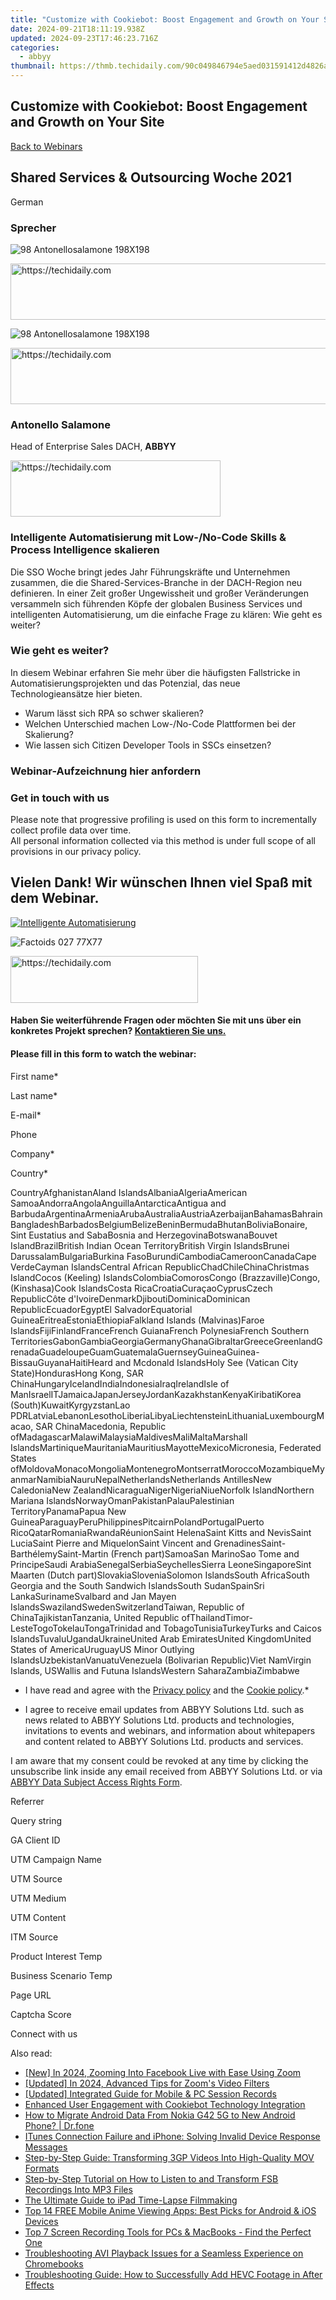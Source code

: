 ```yaml
---
title: "Customize with Cookiebot: Boost Engagement and Growth on Your Site"
date: 2024-09-21T18:11:19.938Z
updated: 2024-09-23T17:46:23.716Z
categories:
  - abbyy
thumbnail: https://thmb.techidaily.com/90c049846794e5aed031591412d4826aac7c7bd6532c5bd0d695b676cbba88c9.jpg
---
```


## Customize with Cookiebot: Boost Engagement and Growth on Your Site

[Back to Webinars](https://tools.techidaily.com/abbyy/products/)

## Shared Services & Outsourcing Woche 2021

German

### Sprecher

![98 Antonellosalamone 198X198](https://static4.abbyy.com/abbyycommedia/35123/logo-2021-90x27.svg) 

<!-- affiliate ads begin -->
<a href="https://appsumo.8odi.net/c/5597632/2111981/7443" target="_top" id="2111981">
  <img src="//a.impactradius-go.com/display-ad/7443-2111981" border="0" alt="https://techidaily.com" width="728" height="90"/>
</a>
<img height="0" width="0" src="https://appsumo.8odi.net/i/5597632/2111981/7443" style="position:absolute;visibility:hidden;" border="0" />
<!-- affiliate ads end -->

![98 Antonellosalamone 198X198](https://static1.abbyy.com/abbyycommedia/34857/98-antonellosalamone-198x198.png)

<!-- affiliate ads begin -->
<a href="https://appsumo.8odi.net/c/5597632/2144271/7443" target="_top" id="2144271">
  <img src="//a.impactradius-go.com/display-ad/7443-2144271" border="0" alt="https://techidaily.com" width="600" height="90"/>
</a>
<img height="0" width="0" src="https://appsumo.8odi.net/i/5597632/2144271/7443" style="position:absolute;visibility:hidden;" border="0" />
<!-- affiliate ads end -->

### Antonello Salamone

Head of Enterprise Sales DACH, **ABBYY**

<!-- affiliate ads begin -->
<a href="https://aligracehair.sjv.io/c/5597632/2135416/19272" target="_top" id="2135416">
  <img src="//a.impactradius-go.com/display-ad/19272-2135416" border="0" alt="https://techidaily.com" width="336" height="90"/>
</a>
<img height="0" width="0" src="https://aligracehair.sjv.io/i/5597632/2135416/19272" style="position:absolute;visibility:hidden;" border="0" />
<!-- affiliate ads end -->

### Intelligente Automatisierung mit Low-/No-Code Skills & Process Intelligence skalieren

Die SSO Woche bringt jedes Jahr Führungskräfte und Unternehmen zusammen, die die Shared-Services-Branche in der DACH-Region neu definieren. In einer Zeit großer Ungewissheit und großer Veränderungen versammeln sich führenden Köpfe der globalen Business Services und intelligenten Automatisierung, um die einfache Frage zu klären: Wie geht es weiter?

### Wie geht es weiter?

In diesem Webinar erfahren Sie mehr über die häufigsten Fallstricke in Automatisierungsprojekten und das Potenzial, das neue Technologieansätze hier bieten.

* Warum lässt sich RPA so schwer skalieren?
* Welchen Unterschied machen Low-/No-Code Plattformen bei der Skalierung?
* Wie lassen sich Citizen Developer Tools in SSCs einsetzen?

### Webinar-Aufzeichnung hier anfordern

### Get in touch with us

Please note that progressive profiling is used on this form to incrementally collect profile data over time.   
All personal information collected via this method is under full scope of all provisions in our privacy policy.

## Vielen Dank! Wir wünschen Ihnen viel Spaß mit dem Webinar.

[![Intelligente Automatisierung](https://static1.abbyy.com/abbyycommedia/34866/intelligente-automatisierung.jpg)](https://www.youtube.com/watch?v=PEKAd6SoZnE) 

![Factoids 027 77X77](https://static4.abbyy.com/abbyycommedia/31652/factoids-027-77x77.svg)

<!-- affiliate ads begin -->
<a href="https://25home.pxf.io/c/5597632/2148643/16836" target="_top" id="2148643">
  <img src="//a.impactradius-go.com/display-ad/16836-2148643" border="0" alt="https://techidaily.com" width="300" height="75"/>
</a>
<img height="0" width="0" src="https://25home.pxf.io/i/5597632/2148643/16836" style="position:absolute;visibility:hidden;" border="0" />
<!-- affiliate ads end -->

#### Haben Sie weiterführende Fragen oder möchten Sie mit uns über ein konkretes Projekt sprechen? [Kontaktieren Sie uns.](https://tools.techidaily.com/abbyy/products/)

#### Please fill in this form to watch the webinar:

First name\*

Last name\*

E-mail\*

Phone

Company\*

Сountry\*

СountryAfghanistanAland IslandsAlbaniaAlgeriaAmerican SamoaAndorraAngolaAnguillaAntarcticaAntigua and BarbudaArgentinaArmeniaArubaAustraliaAustriaAzerbaijanBahamasBahrainBangladeshBarbadosBelgiumBelizeBeninBermudaBhutanBoliviaBonaire, Sint Eustatius and SabaBosnia and HerzegovinaBotswanaBouvet IslandBrazilBritish Indian Ocean TerritoryBritish Virgin IslandsBrunei DarussalamBulgariaBurkina FasoBurundiCambodiaCameroonCanadaCape VerdeCayman IslandsCentral African RepublicChadChileChinaChristmas IslandCocos (Keeling) IslandsColombiaComorosCongo (Brazzaville)Congo, (Kinshasa)Cook IslandsCosta RicaCroatiaCuraçaoCyprusCzech RepublicCôte d'IvoireDenmarkDjiboutiDominicaDominican RepublicEcuadorEgyptEl SalvadorEquatorial GuineaEritreaEstoniaEthiopiaFalkland Islands (Malvinas)Faroe IslandsFijiFinlandFranceFrench GuianaFrench PolynesiaFrench Southern TerritoriesGabonGambiaGeorgiaGermanyGhanaGibraltarGreeceGreenlandGrenadaGuadeloupeGuamGuatemalaGuernseyGuineaGuinea-BissauGuyanaHaitiHeard and Mcdonald IslandsHoly See (Vatican City State)HondurasHong Kong, SAR ChinaHungaryIcelandIndiaIndonesiaIraqIrelandIsle of ManIsraelITJamaicaJapanJerseyJordanKazakhstanKenyaKiribatiKorea (South)KuwaitKyrgyzstanLao PDRLatviaLebanonLesothoLiberiaLibyaLiechtensteinLithuaniaLuxembourgMacao, SAR ChinaMacedonia, Republic ofMadagascarMalawiMalaysiaMaldivesMaliMaltaMarshall IslandsMartiniqueMauritaniaMauritiusMayotteMexicoMicronesia, Federated States ofMoldovaMonacoMongoliaMontenegroMontserratMoroccoMozambiqueMyanmarNamibiaNauruNepalNetherlandsNetherlands AntillesNew CaledoniaNew ZealandNicaraguaNigerNigeriaNiueNorfolk IslandNorthern Mariana IslandsNorwayOmanPakistanPalauPalestinian TerritoryPanamaPapua New GuineaParaguayPeruPhilippinesPitcairnPolandPortugalPuerto RicoQatarRomaniaRwandaRéunionSaint HelenaSaint Kitts and NevisSaint LuciaSaint Pierre and MiquelonSaint Vincent and GrenadinesSaint-BarthélemySaint-Martin (French part)SamoaSan MarinoSao Tome and PrincipeSaudi ArabiaSenegalSerbiaSeychellesSierra LeoneSingaporeSint Maarten (Dutch part)SlovakiaSloveniaSolomon IslandsSouth AfricaSouth Georgia and the South Sandwich IslandsSouth SudanSpainSri LankaSurinameSvalbard and Jan Mayen IslandsSwazilandSwedenSwitzerlandTaiwan, Republic of ChinaTajikistanTanzania, United Republic ofThailandTimor-LesteTogoTokelauTongaTrinidad and TobagoTunisiaTurkeyTurks and Caicos IslandsTuvaluUgandaUkraineUnited Arab EmiratesUnited KingdomUnited States of AmericaUruguayUS Minor Outlying IslandsUzbekistanVanuatuVenezuela (Bolivarian Republic)Viet NamVirgin Islands, USWallis and Futuna IslandsWestern SaharaZambiaZimbabwe

* I have read and agree with the [Privacy policy](https://tools.techidaily.com/abbyy/products/) and the [Cookie policy](https://tools.techidaily.com/abbyy/products/).\*

* I agree to receive email updates from ABBYY Solutions Ltd. such as news related to ABBYY Solutions Ltd. products and technologies, invitations to events and webinars, and information about whitepapers and content related to ABBYY Solutions Ltd. products and services.  
    
I am aware that my consent could be revoked at any time by clicking the unsubscribe link inside any email received from ABBYY Solutions Ltd. or via [ABBYY Data Subject Access Rights Form](https://tools.techidaily.com/abbyy/products/).

Referrer

Query string

GA Client ID

UTM Campaign Name

UTM Source

UTM Medium

UTM Content

ITM Source

Product Interest Temp

Business Scenario Temp

Page URL

Captcha Score

Connect with us

<ins class="adsbygoogle"
     style="display:block"
     data-ad-format="autorelaxed"
     data-ad-client="ca-pub-7571918770474297"
     data-ad-slot="1223367746"></ins>

<ins class="adsbygoogle"
     style="display:block"
     data-ad-client="ca-pub-7571918770474297"
     data-ad-slot="8358498916"
     data-ad-format="auto"
     data-full-width-responsive="true"></ins>

<span class="atpl-alsoreadstyle">Also read:</span>
<div><ul>
<li><a href="https://fox-links.techidaily.com/new-in-2024-zooming-into-facebook-live-with-ease-using-zoom/"><u>[New] In 2024, Zooming Into Facebook Live with Ease Using Zoom</u></a></li>
<li><a href="https://screen-capture.techidaily.com/updated-in-2024-advanced-tips-for-zooms-video-filters/"><u>[Updated] In 2024, Advanced Tips for Zoom's Video Filters</u></a></li>
<li><a href="https://screen-mirroring-recording.techidaily.com/updated-integrated-guide-for-mobile-and-pc-session-records/"><u>[Updated] Integrated Guide for Mobile & PC Session Records</u></a></li>
<li><a href="https://discover-blog.techidaily.com/enhanced-user-engagement-with-cookiebot-technology-integration/"><u>Enhanced User Engagement with Cookiebot Technology Integration</u></a></li>
<li><a href="https://blog-min.techidaily.com/how-to-migrate-android-data-from-nokia-g42-5g-to-new-android-phone-drfone-by-drfone-transfer-from-android-transfer-from-android/"><u>How to Migrate Android Data From Nokia G42 5G to New Android Phone? | Dr.fone</u></a></li>
<li><a href="https://tech-recovery.techidaily.com/itunes-connection-failure-and-iphone-solving-invalid-device-response-messages/"><u>ITunes Connection Failure and iPhone: Solving Invalid Device Response Messages</u></a></li>
<li><a href="https://solve-hot.techidaily.com/step-by-step-guide-transforming-3gp-videos-into-high-quality-mov-formats/"><u>Step-by-Step Guide: Transforming 3GP Videos Into High-Quality MOV Formats</u></a></li>
<li><a href="https://solve-hot.techidaily.com/step-by-step-tutorial-on-how-to-listen-to-and-transform-fsb-recordings-into-mp3-files/"><u>Step-by-Step Tutorial on How to Listen to and Transform FSB Recordings Into MP3 Files</u></a></li>
<li><a href="https://remote-screen-capture.techidaily.com/the-ultimate-guide-to-ipad-time-lapse-filmmaking/"><u>The Ultimate Guide to iPad Time-Lapse Filmmaking</u></a></li>
<li><a href="https://solve-hot.techidaily.com/top-14-free-mobile-anime-viewing-apps-best-picks-for-android-and-ios-devices/"><u>Top 14 FREE Mobile Anime Viewing Apps: Best Picks for Android & iOS Devices</u></a></li>
<li><a href="https://solve-hot.techidaily.com/top-7-screen-recording-tools-for-pcs-and-macbooks-find-the-perfect-one/"><u>Top 7 Screen Recording Tools for PCs & MacBooks - Find the Perfect One</u></a></li>
<li><a href="https://solve-hot.techidaily.com/troubleshooting-avi-playback-issues-for-a-seamless-experience-on-chromebooks/"><u>Troubleshooting AVI Playback Issues for a Seamless Experience on Chromebooks</u></a></li>
<li><a href="https://solve-hot.techidaily.com/troubleshooting-guide-how-to-successfully-add-hevc-footage-in-after-effects/"><u>Troubleshooting Guide: How to Successfully Add HEVC Footage in After Effects</u></a></li>
</ul></div>

